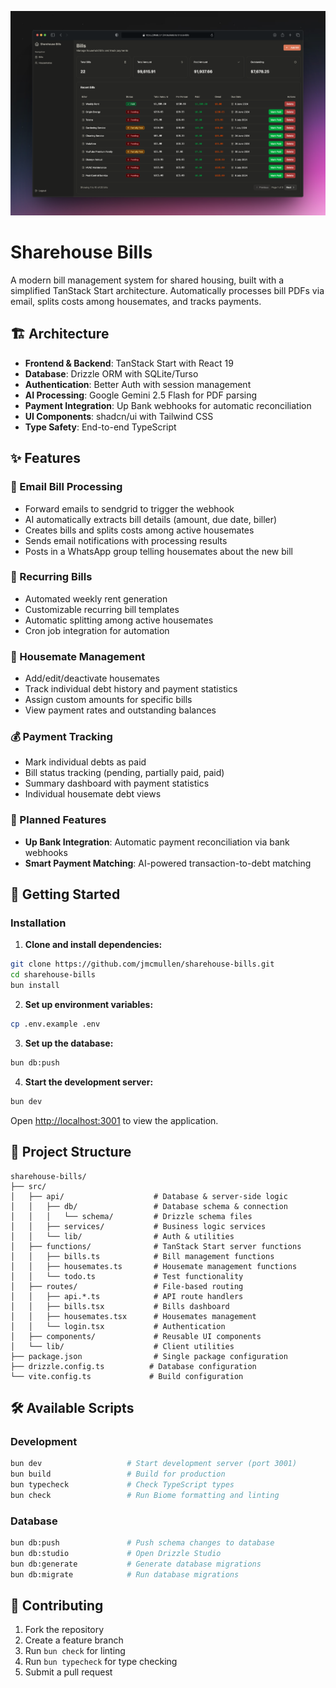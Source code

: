![Screenshot](./docs/screenshot.png)

# Sharehouse Bills

A modern bill management system for shared housing, built with a simplified TanStack Start architecture. Automatically processes bill PDFs via email, splits costs among housemates, and tracks payments.

## 🏗️ Architecture

- **Frontend & Backend**: TanStack Start with React 19
- **Database**: Drizzle ORM with SQLite/Turso
- **Authentication**: Better Auth with session management
- **AI Processing**: Google Gemini 2.5 Flash for PDF parsing
- **Payment Integration**: Up Bank webhooks for automatic reconciliation
- **UI Components**: shadcn/ui with Tailwind CSS
- **Type Safety**: End-to-end TypeScript

## ✨ Features

### 📧 Email Bill Processing

- Forward emails to sendgrid to trigger the webhook
- AI automatically extracts bill details (amount, due date, biller)
- Creates bills and splits costs among active housemates
- Sends email notifications with processing results
- Posts in a WhatsApp group telling housemates about the new bill

### 🔄 Recurring Bills

- Automated weekly rent generation
- Customizable recurring bill templates
- Automatic splitting among active housemates
- Cron job integration for automation

### 👥 Housemate Management

- Add/edit/deactivate housemates
- Track individual debt history and payment statistics
- Assign custom amounts for specific bills
- View payment rates and outstanding balances

### 💰 Payment Tracking

- Mark individual debts as paid
- Bill status tracking (pending, partially paid, paid)
- Summary dashboard with payment statistics
- Individual housemate debt views

### 🚧 Planned Features

- **Up Bank Integration**: Automatic payment reconciliation via bank webhooks
- **Smart Payment Matching**: AI-powered transaction-to-debt matching

## 🚀 Getting Started

### Installation

1. **Clone and install dependencies:**

```bash
git clone https://github.com/jmcmullen/sharehouse-bills.git
cd sharehouse-bills
bun install
```

2. **Set up environment variables:**

```bash
cp .env.example .env
```

3. **Set up the database:**

```bash
bun db:push
```

4. **Start the development server:**

```bash
bun dev
```

Open [http://localhost:3001](http://localhost:3001) to view the application.

## 📁 Project Structure

```
sharehouse-bills/
├── src/
│   ├── api/                    # Database & server-side logic
│   │   ├── db/                 # Database schema & connection
│   │   │   └── schema/         # Drizzle schema files
│   │   ├── services/           # Business logic services
│   │   └── lib/                # Auth & utilities
│   ├── functions/              # TanStack Start server functions
│   │   ├── bills.ts            # Bill management functions
│   │   ├── housemates.ts       # Housemate management functions
│   │   └── todo.ts             # Test functionality
│   ├── routes/                 # File-based routing
│   │   ├── api.*.ts            # API route handlers
│   │   ├── bills.tsx           # Bills dashboard
│   │   ├── housemates.tsx      # Housemates management
│   │   └── login.tsx           # Authentication
│   ├── components/             # Reusable UI components
│   └── lib/                    # Client utilities
├── package.json                # Single package configuration
├── drizzle.config.ts          # Database configuration
└── vite.config.ts             # Build configuration
```

## 🛠️ Available Scripts

### Development

```bash
bun dev                   # Start development server (port 3001)
bun build                 # Build for production
bun typecheck             # Check TypeScript types
bun check                 # Run Biome formatting and linting
```

### Database

```bash
bun db:push               # Push schema changes to database
bun db:studio             # Open Drizzle Studio
bun db:generate           # Generate database migrations
bun db:migrate            # Run database migrations
```

## 🤝 Contributing

1. Fork the repository
2. Create a feature branch
3. Run `bun check` for linting
4. Run `bun typecheck` for type checking
5. Submit a pull request
